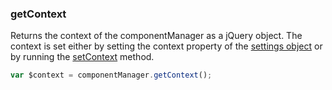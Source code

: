 ### <a name="getContext"></a> getContext

Returns the context of the componentManager as a jQuery object. The context is set either by setting the context property of the [settings object](#settings) or by running the [setContext](#setContext) method.

```javascript
var $context = componentManager.getContext();
```
